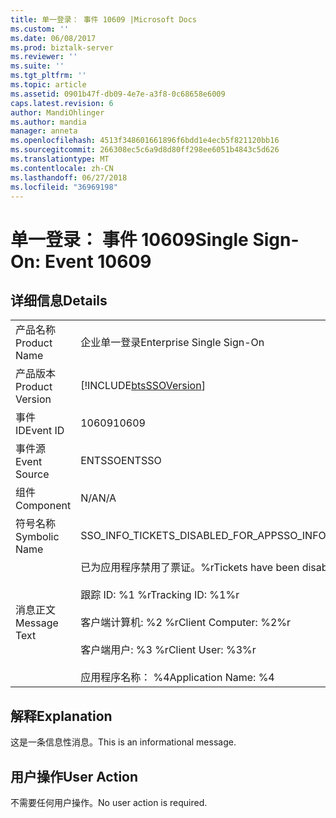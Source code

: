 ```yaml
---
title: 单一登录： 事件 10609 |Microsoft Docs
ms.custom: ''
ms.date: 06/08/2017
ms.prod: biztalk-server
ms.reviewer: ''
ms.suite: ''
ms.tgt_pltfrm: ''
ms.topic: article
ms.assetid: 0901b47f-db09-4e7e-a3f8-0c68658e6009
caps.latest.revision: 6
author: MandiOhlinger
ms.author: mandia
manager: anneta
ms.openlocfilehash: 4513f348601661896f6bdd1e4ecb5f821120bb16
ms.sourcegitcommit: 266308ec5c6a9d8d80ff298ee6051b4843c5d626
ms.translationtype: MT
ms.contentlocale: zh-CN
ms.lasthandoff: 06/27/2018
ms.locfileid: "36969198"
---
```

# <a name="single-sign-on-event-10609"></a><span data-ttu-id="29135-102">单一登录： 事件 10609</span><span class="sxs-lookup"><span data-stu-id="29135-102">Single Sign-On: Event 10609</span></span>
## <a name="details"></a><span data-ttu-id="29135-103">详细信息</span><span class="sxs-lookup"><span data-stu-id="29135-103">Details</span></span>  
  
|                 |                                                                                                                                                                                  |
|-----------------|----------------------------------------------------------------------------------------------------------------------------------------------------------------------------------|
|  <span data-ttu-id="29135-104">产品名称</span><span class="sxs-lookup"><span data-stu-id="29135-104">Product Name</span></span>   |                                                                            <span data-ttu-id="29135-105">企业单一登录</span><span class="sxs-lookup"><span data-stu-id="29135-105">Enterprise Single Sign-On</span></span>                                                                             |
| <span data-ttu-id="29135-106">产品版本</span><span class="sxs-lookup"><span data-stu-id="29135-106">Product Version</span></span> |                                                            [!INCLUDE[btsSSOVersion](../includes/btsssoversion-md.md)]                                                            |
|    <span data-ttu-id="29135-107">事件 ID</span><span class="sxs-lookup"><span data-stu-id="29135-107">Event ID</span></span>     |                                                                                      <span data-ttu-id="29135-108">10609</span><span class="sxs-lookup"><span data-stu-id="29135-108">10609</span></span>                                                                                       |
|  <span data-ttu-id="29135-109">事件源</span><span class="sxs-lookup"><span data-stu-id="29135-109">Event Source</span></span>   |                                                                                      <span data-ttu-id="29135-110">ENTSSO</span><span class="sxs-lookup"><span data-stu-id="29135-110">ENTSSO</span></span>                                                                                      |
|    <span data-ttu-id="29135-111">组件</span><span class="sxs-lookup"><span data-stu-id="29135-111">Component</span></span>    |                                                                                       <span data-ttu-id="29135-112">N/A</span><span class="sxs-lookup"><span data-stu-id="29135-112">N/A</span></span>                                                                                        |
|  <span data-ttu-id="29135-113">符号名称</span><span class="sxs-lookup"><span data-stu-id="29135-113">Symbolic Name</span></span>  |                                                                        <span data-ttu-id="29135-114">SSO_INFO_TICKETS_DISABLED_FOR_APP</span><span class="sxs-lookup"><span data-stu-id="29135-114">SSO_INFO_TICKETS_DISABLED_FOR_APP</span></span>                                                                         |
|  <span data-ttu-id="29135-115">消息正文</span><span class="sxs-lookup"><span data-stu-id="29135-115">Message Text</span></span>   | <span data-ttu-id="29135-116">已为应用程序禁用了票证。%r</span><span class="sxs-lookup"><span data-stu-id="29135-116">Tickets have been disabled for the application.%r</span></span><br /><br /> <span data-ttu-id="29135-117">跟踪 ID: %1 %r</span><span class="sxs-lookup"><span data-stu-id="29135-117">Tracking ID: %1%r</span></span><br /><br /> <span data-ttu-id="29135-118">客户端计算机: %2 %r</span><span class="sxs-lookup"><span data-stu-id="29135-118">Client Computer: %2%r</span></span><br /><br /> <span data-ttu-id="29135-119">客户端用户: %3 %r</span><span class="sxs-lookup"><span data-stu-id="29135-119">Client User: %3%r</span></span><br /><br /> <span data-ttu-id="29135-120">应用程序名称： %4</span><span class="sxs-lookup"><span data-stu-id="29135-120">Application Name: %4</span></span> |
  
## <a name="explanation"></a><span data-ttu-id="29135-121">解释</span><span class="sxs-lookup"><span data-stu-id="29135-121">Explanation</span></span>  
 <span data-ttu-id="29135-122">这是一条信息性消息。</span><span class="sxs-lookup"><span data-stu-id="29135-122">This is an informational message.</span></span>  
  
## <a name="user-action"></a><span data-ttu-id="29135-123">用户操作</span><span class="sxs-lookup"><span data-stu-id="29135-123">User Action</span></span>  
 <span data-ttu-id="29135-124">不需要任何用户操作。</span><span class="sxs-lookup"><span data-stu-id="29135-124">No user action is required.</span></span>